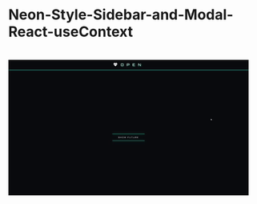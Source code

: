 # Neon-Style-Sidebar-and-Modal-React-useContext

# ![](Neon-Style-Sidebar-and-Modal-React-useContext.gif)
